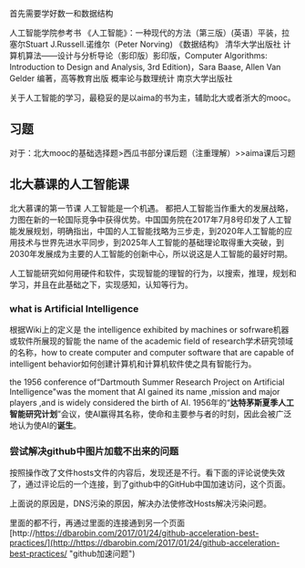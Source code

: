 首先需要学好数一和数据结构

人工智能学院参考书
《人工智能》：一种现代的方法（第三版）(英语）平装，拉塞尔Stuart J.Russell.诺维尔（Peter Norving)
《数据结构》 清华大学出版社
计算机算法——设计与分析导论（影印版）影印版，Computer Algorithms: Introduction to Design and Analysis, 3rd Edition)，Sara Baase, Allen Van Gelder 编著，高等教育出版
概率论与数理统计 南京大学出版社

关于人工智能的学习，最稳妥的是以aima的书为主，辅助北大或者浙大的mooc。

## 习题 ##
对于：北大mooc的基础选择题>西瓜书部分课后题（注重理解）>>aima课后习题

## 

## 北大慕课的人工智能课 ##
北大慕课的第一节课
人工智能是一个机遇。
都把人工智能当作重大的发展战略，力图在新的一轮国际竞争中获得优势。中国国务院在2017年7月8号印发了人工智能发展规划，明确指出，中国的人工智能找略为三步走，到2020年人工智能的应用技术与世界先进水平同步，到2025年人工智能的基础理论取得重大突破，到2030年发展成为主要的人工智能的创新中心，所以说这是人工智能的最好时期。

人工智能研究如何用硬件和软件，实现智能的理智的行为，以搜索，推理，规划和学习，并且在此基础之下，实现感知，认知等行为。

### what is Artificial Intelligence ###
根据Wiki上的定义是
the intelligence exhibited by machines or sofrware机器或软件所展现的智能
the name of the academic field of research学术研究领域的名称，how to create computer and computer software that are capable of intelligent behavior如何创建计算机和计算机软件使之具有智能行为。

the 1956 conference of“Dartmouth Summer Research Project on Artificial Intelligence"was the moment that AI gained its name ,mission and major players ,and is widely considered the birth of AI.
1956年的“**达特茅斯夏季人工智能研究计划**”会议，使AI赢得其名称，使命和主要参与者的时刻，因此会被广泛地认为使AI的**诞生**。


### 尝试解决github中图片加载不出来的问题 ###
按照操作改了文件hosts文件的内容后，发现还是不行。看下面的评论说使失效了，通过评论后的一个连接，到了github中的GitHub中国加速访问，这个页面。

上面说的原因是，DNS污染的原因，解决办法使修改Hosts解决污染问题。

里面的都不行，再通过里面的连接通到另一个页面
[http://https://dbarobin.com/2017/01/24/github-acceleration-best-practices/](http://https://dbarobin.com/2017/01/24/github-acceleration-best-practices/ "github加速问题")




